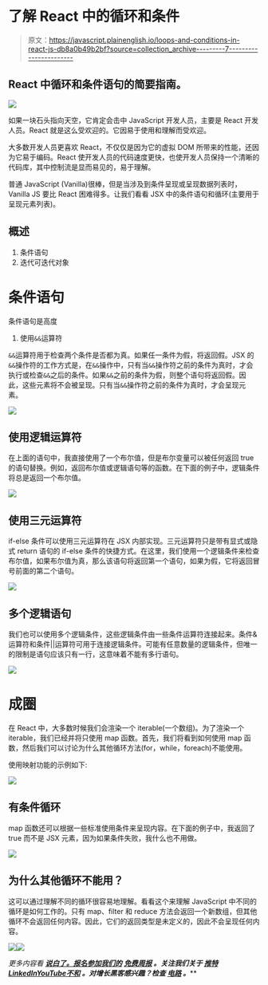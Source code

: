 # 了解 React 中的循环和条件

> 原文：<https://javascript.plainenglish.io/loops-and-conditions-in-react-js-db8a0b49b2bf?source=collection_archive---------7----------------------->

## React 中循环和条件语句的简要指南。

![](img/93ce69caf2e1fed4e401864b26ee3d6c.png)

如果一块石头指向天空，它肯定会击中 JavaScript 开发人员，主要是 React 开发人员。React 就是这么受欢迎的。它因易于使用和理解而受欢迎。

大多数开发人员更喜欢 React，不仅仅是因为它的虚拟 DOM 所带来的性能，还因为它易于编码。React 使开发人员的代码速度更快，也使开发人员保持一个清晰的代码库，其中控制流是显而易见的，易于理解。

普通 JavaScript (Vanilla)很棒，但是当涉及到条件呈现或呈现数据列表时，Vanilla JS 要比 React 困难得多。让我们看看 JSX 中的条件语句和循环(主要用于呈现元素列表)。

## 概述

1.  条件语句
2.  迭代可迭代对象

# 条件语句

条件语句是高度

1.  使用`&&`运算符

`&&`运算符用于检查两个条件是否都为真。如果任一条件为假，将返回假。JSX 的`&&`操作符的工作方式是，在`&&`操作中，只有当`&&`操作符之前的条件为真时，才会执行或检查`&&`之后的条件。如果`&&`之前的条件为假，则整个语句将返回假。因此，这些元素将不会被呈现。只有当`&&`操作符之前的条件为真时，才会呈现元素。

![](img/02394e43326137eced1c762e70b7c45d.png)

## 使用逻辑运算符

在上面的语句中，我直接使用了一个布尔值，但是布尔变量可以被任何返回 true 的语句替换。例如，返回布尔值或逻辑语句等的函数。在下面的例子中，逻辑条件将总是返回一个布尔值。

![](img/2aceb981e61568e8f4cfbead8b06452e.png)

## 使用三元运算符

if-else 条件可以使用三元运算符在 JSX 内部实现。三元运算符只是带有显式或隐式 return 语句的 if-else 条件的快捷方式。在这里，我们使用一个逻辑条件来检查布尔值，如果布尔值为真，那么该语句将返回第一个语句，如果为假，它将返回冒号前面的第二个语句。

![](img/74f1e1c7a8007f7285b87a37f9668c7e.png)

## 多个逻辑语句

我们也可以使用多个逻辑条件，这些逻辑条件由一些条件运算符连接起来。条件&运算符和条件||运算符可用于连接逻辑条件。可能有任意数量的逻辑条件，但唯一的限制是语句应该只有一行，这意味着不能有多行语句。

![](img/4f9898a06b8fe96281a4b92c0b6e6ba2.png)

# 成圈

在 React 中，大多数时候我们会渲染一个 iterable(一个数组)。为了渲染一个 iterable，我们已经并将只使用 map 函数。首先，我们将看到如何使用 map 函数，然后我们可以讨论为什么其他循环方法(for，while，foreach)不能使用。

使用映射功能的示例如下:

![](img/f99f3813c14f13e2a0f5e62a5713caa2.png)

## 有条件循环

map 函数还可以根据一些标准使用条件来呈现内容。在下面的例子中，我返回了 true 而不是 JSX 元素，因为如果条件失败，我什么也不用做。

![](img/995a95741371eb4e36f20ee68cbd2058.png)

## 为什么其他循环不能用？

这可以通过理解不同的循环很容易地理解。看看这个来理解 JavaScript 中不同的循环是如何工作的。只有 map、filter 和 reduce 方法会返回一个新数组，但其他循环不会返回任何内容。因此，它们的返回类型是未定义的，因此不会呈现任何内容。

![](img/ab14363b4768ef372b54fe549a584302.png)![](img/4281a9529c5e051c17c622cf76d43b19.png)

*更多内容看* [***说白了。报名参加我们的***](https://plainenglish.io/) **[***免费周报***](http://newsletter.plainenglish.io/) *。关注我们关于* [***推特***](https://twitter.com/inPlainEngHQ)[***LinkedIn***](https://www.linkedin.com/company/inplainenglish/)*[***YouTube***](https://www.youtube.com/channel/UCtipWUghju290NWcn8jhyAw)*[***不和***](https://discord.gg/GtDtUAvyhW) *。对增长黑客感兴趣？检查* [***电路***](https://circuit.ooo/) *。*****